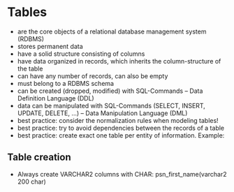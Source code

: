 # Tables
-	are the core objects of a relational database management system (RDBMS)
-	stores permanent data
-	have a solid structure consisting of columns
-	have data organized in records, which inherits the column-structure of the table
-	can have any number of records, can also be empty
-	must belong to a RDBMS schema
-	can be created (dropped, modified) with SQL-Commands – Data Definition Language (DDL)
-	data can be manipulated with SQL-Commands (SELECT, INSERT, UPDATE, DELETE, …) – Data Manipulation Language (DML)
-	best practice: consider the normalization rules when modeling tables!
-	best practice: try to avoid dependencies between the records of a table
-	best practice: create exact one table per entity of information. Example:


## Table creation
- Always create VARCHAR2 columns with CHAR: psn_first_name(varchar2 200 char)
